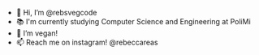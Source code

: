 - 👋 Hi, I’m @rebsvegcode
- 📚 I'm currently studying Computer Science and Engineering at PoliMi
- 🌱 I’m vegan!
- 📫 Reach me on instagram! @rebeccareas

<!---
rebsvegcode/rebsvegcode is a ✨ special ✨ repository because its `README.md` (this file) appears on your GitHub profile.
You can click the Preview link to take a look at your changes.
--->
